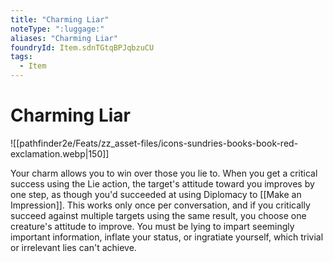 ```yaml
---
title: "Charming Liar"
noteType: ":luggage:"
aliases: "Charming Liar"
foundryId: Item.sdnTGtqBPJqbzuCU
tags:
  - Item
---
```


# Charming Liar
![[pathfinder2e/Feats/zz_asset-files/icons-sundries-books-book-red-exclamation.webp|150]]

Your charm allows you to win over those you lie to. When you get a critical success using the Lie action, the target's attitude toward you improves by one step, as though you'd succeeded at using Diplomacy to [[Make an Impression]]. This works only once per conversation, and if you critically succeed against multiple targets using the same result, you choose one creature's attitude to improve. You must be lying to impart seemingly important information, inflate your status, or ingratiate yourself, which trivial or irrelevant lies can't achieve.
